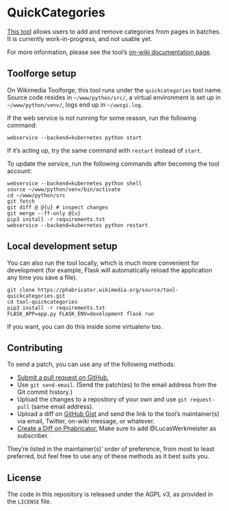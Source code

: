 # QuickCategories

[This tool](https://tools.wmflabs.org/quickcategories/) allows users to add and remove categories from pages in batches.
It is currently work-in-progress, and not usable yet.

For more information,
please see the tool’s [on-wiki documentation page](https://meta.wikimedia.org/wiki/User:Lucas_Werkmeister/QuickCategories).

## Toolforge setup

On Wikimedia Toolforge, this tool runs under the `quickcategories` tool name.
Source code resides in `~/www/python/src/`,
a virtual environment is set up in `~/www/python/venv/`,
logs end up in `~/uwsgi.log`.

If the web service is not running for some reason, run the following command:
```
webservice --backend=kubernetes python start
```
If it’s acting up, try the same command with `restart` instead of `start`.

To update the service, run the following commands after becoming the tool account:
```
webservice --backend=kubernetes python shell
source ~/www/python/venv/bin/activate
cd ~/www/python/src
git fetch
git diff @ @{u} # inspect changes
git merge --ff-only @{u}
pip3 install -r requirements.txt
webservice --backend=kubernetes python restart
```

## Local development setup

You can also run the tool locally, which is much more convenient for development
(for example, Flask will automatically reload the application any time you save a file).

```
git clone https://phabricator.wikimedia.org/source/tool-quickcategories.git
cd tool-quickcategories
pip3 install -r requirements.txt
FLASK_APP=app.py FLASK_ENV=development flask run
```

If you want, you can do this inside some virtualenv too.

## Contributing

To send a patch, you can use any of the following methods:

* [Submit a pull request on GitHub.](https://github.com/lucaswerkmeister/tool-quickcategories)
* Use `git send-email`.
  (Send the patch(es) to the email address from the Git commit history.)
* Upload the changes to a repository of your own and use `git request-pull` (same email address).
* Upload a diff on [GitHub Gist](https://gist.github.com/)
  and send the link to the tool’s maintainer(s) via email, Twitter, on-wiki message, or whatever.
* [Create a Diff on Phabricator.](https://phabricator.wikimedia.org/differential/diff/create/)
  Make sure to add @LucasWerkmeister as subscriber.

They’re listed in the maintainer(s)’ order of preference, from most to least preferred,
but feel free to use any of these methods as it best suits you.

## License

The code in this repository is released under the AGPL v3, as provided in the `LICENSE` file.
